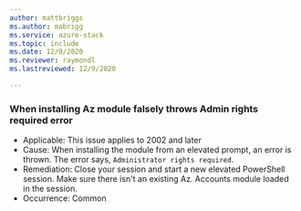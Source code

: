```yaml
---
author: mattbriggs
ms.author: mabrigg
ms.service: azure-stack
ms.topic: include
ms.date: 12/9/2020
ms.reviewer: raymondl
ms.lastreviewed: 12/9/2020

---
```


### When installing Az module falsely throws Admin rights required error

- Applicable: This issue applies to 2002 and later
- Cause: When installing the module from an elevated prompt, an error is thrown. The error says, `Administrator rights required`.
- Remediation: Close your session and start a new elevated PowerShell session. Make sure there isn't an existing Az. Accounts module loaded in the session.
- Occurrence: Common